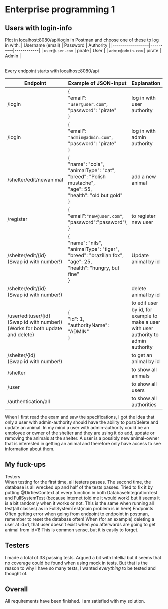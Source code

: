 # Enterprise programming 1

## Users with login-info
Plot in localhost:8080/api/login in Postman and choose one of these to log in with.
| Username (email) | Password | 	Authority |
|------------------|----------|------------|
| `user@user.com`	 | pirate	  | User       |
| `admin@admin.com` | pirate	  | Admin      |

<br/>
Every endpoint starts with localhost:8080/api 

| Endpoint                                                                   | 	Example of JSON-input                                                                                   | Explanation	                                                                          | Authority  |
|----------------------------------------------------------------------------|-----------------------------------------------------------------------------------------------------------|---------------------------------------------------------------------------------------| ---------- |
| /login                                                                     | {<br/>"email": `"user@user.com"`,<br/>"password": "pirate"<br />}                                           | log in with user authority                                                            | all        |
| /login                                                                     | 	{<br/>"email": `"admin@admin.com"`,<br/>"password": "pirate"<br/> }	                                               | log in with admin authority	                                                          | all        |
| /shelter/edit/newanimal                                                    | 	{<br/>"name": "cola",<br/>"animalType": "cat",<br/>"breed": "Polish mustache",<br/>"age": 55,<br/>"health": "old but gold"<br/>}	 | add a new animal	                                                                     | admin      |
| /register 	                                                                | {<br/>"email":`"new@user.com"`,<br/>"password":"password"\ }                                                    | to register new user                                                                  | all        |
| /shelter/edit/{id}<br/>(Swap id with number!)                                 | {<br/>"name": "nils",<br/>"animalType": "tiger",<br/>"breed": "brazilian fox",<br/>"age": 25,<br/>"health": "hungry, but fine"<br/>} | Update animal by id                                                                   | admin      |
| /shelter/edit/{id}<br/>(Swap id with number!)                                 |                                                                                                           | delete animal by id                                                                   | admin     |	
| /user/edituser/{id}<br/>(Swap id with number!)<br/>(Works for both update and delete)	 | {<br/>"id": 1,<br/>"authorityName": "ADMIN"<br/> }                                                                | to edit user by id, for example to make a user with user authority to admin authority | admin |	
| /shelter/{id}<br/>(Swap id with number!)                                        |                                                                                                           | to get an animal by id                                                                | all       |
| /shelter                                                                   | 		                                                                                                        | to show all animals	                                                                  | all       |
| /user		                                                                    |                                                                                                           | to show all users	                                                                    | all       |
| /authentication/all		                                                      |                                                                                                           | to show all authorities	                                                              | admin     |
 

When I first read the exam and saw the specifications, I got the idea that only a user with admin-authority should have the ability to post/delete and update an animal. In my mind a user with admin-authority could be an employee or owner of the shelter and they are using it do add, update or removing the animals at the shelter. A user is a possibly new animal-owner that is interested in getting an animal and therefore only have access to see information about them.

## My fuck-ups
Testers<br/>	When testing for the first time, all testers passes. The second time, the database is all wrecked up and half of the tests passes. Tried to fix it by putting @DirtiesContext at every function in both DatabaseIntegrationTest and FullSystemTest (because internet told me it would work) but it seems it is a bit randomly when it works or not. This is the same when running all test(all classes) as in FullSystemTest(main problem is in here)
Endpoints<br/>	Often getting error when going from endpoint to endpoint in postman, remember to reset the database often! When (for an example) deleting a user at id=1, that user doesn’t exist when you afterwards are going to get animal from id=1! This is common sense, but it is easily to forget.

## Testers
I made a total of 38 passing tests. Argued a bit with IntelliJ but it seems that no coverage could be found when using mock in tests. But that is the reason to why I have so many tests, I wanted _everything_ to be tested and thought of.

## Overall
All requirements have been finished. I am satisfied with my solution.
